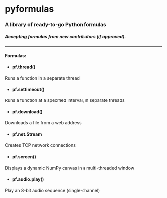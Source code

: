 # pyformulas
### A library of ready-to-go Python formulas
##### Accepting formulas from new contributors (if approved).
------
#### Formulas:

* #### pf.thread()
Runs a function in a separate thread

* #### pf.settimeout()
Runs a function at a specified interval, in separate threads

* #### pf.download()
Downloads a file from a web address

* #### pf.net.Stream
Creates TCP network connections

* #### pf.screen()
Displays a dynamic NumPy canvas in a multi-threaded window

* #### pf.audio.play()
Play an 8-bit audio sequence (single-channel)
